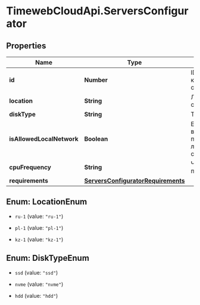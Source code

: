 # TimewebCloudApi.ServersConfigurator

## Properties

Name | Type | Description | Notes
------------ | ------------- | ------------- | -------------
**id** | **Number** | ID конфигуратора сервера. | 
**location** | **String** | Локация сервера. | 
**diskType** | **String** | Тип диска. | 
**isAllowedLocalNetwork** | **Boolean** | Есть возможность подключения локальной сети | 
**cpuFrequency** | **String** | Частота процессора. | 
**requirements** | [**ServersConfiguratorRequirements**](ServersConfiguratorRequirements.md) |  | 



## Enum: LocationEnum


* `ru-1` (value: `"ru-1"`)

* `pl-1` (value: `"pl-1"`)

* `kz-1` (value: `"kz-1"`)





## Enum: DiskTypeEnum


* `ssd` (value: `"ssd"`)

* `nvme` (value: `"nvme"`)

* `hdd` (value: `"hdd"`)





